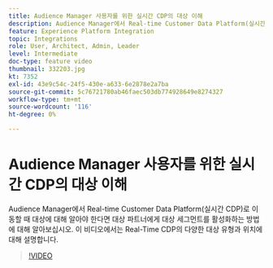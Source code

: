 ```yaml
---
title: Audience Manager 사용자를 위한 실시간 CDP의 대상 이해
description: Audience Manager에서 Real-time Customer Data Platform(실시간 CDP)로 이동할 때 대상에 대해 알아야 한다면 대상 파트너에게 대상 세그먼트를 활성화하는 방법에 대해 알아보십시오. 이 비디오에서는 Real-Time CDP의 다양한 대상 유형과 위치에 대해 설명합니다.
feature: Experience Platform Integration
topic: Integrations
role: User, Architect, Admin, Leader
level: Intermediate
doc-type: feature video
thumbnail: 332203.jpg
kt: 7352
exl-id: 43e9c54c-24f5-430e-a633-6e2878e2a7ba
source-git-commit: 5c76721780ab46faec503db774928649e8274327
workflow-type: tm+mt
source-wordcount: '116'
ht-degree: 0%

---
```


# Audience Manager 사용자를 위한 실시간 CDP의 대상 이해

Audience Manager에서 Real-time Customer Data Platform(실시간 CDP)로 이동할 때 대상에 대해 알아야 한다면 대상 파트너에게 대상 세그먼트를 활성화하는 방법에 대해 알아보십시오. 이 비디오에서는 Real-Time CDP의 다양한 대상 유형과 위치에 대해 설명합니다.

>[!VIDEO](https://video.tv.adobe.com/v/332203/?quality=12&learn=on)
